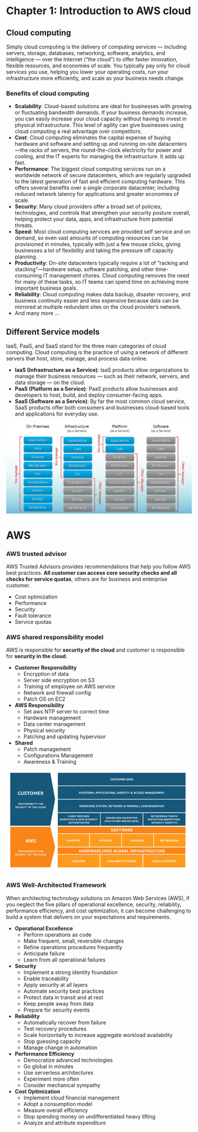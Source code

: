 # Chapter 1: Introduction to AWS cloud

## Cloud computing
Simply cloud computing is the delivery of computing services — including servers, storage, databases, networking, software, analytics, and intelligence — over the Internet (“the cloud”) to offer faster innovation, flexible resources, and economies of scale. You typically pay only for cloud services you use, helping you lower your operating costs, run your infrastructure more efficiently, and scale as your business needs change.
### Benefits of cloud computing
  - **Scalability**: Cloud-based solutions are ideal for businesses with growing or fluctuating bandwidth demands. If your business demands increase, you can easily increase your cloud capacity without having to invest in physical infrastructure. This level of agility can give businesses using cloud computing a real advantage over competitors.
  - **Cost**: Cloud computing eliminates the capital expense of buying hardware and software and setting up and running on-site datacenters—the racks of servers, the round-the-clock electricity for power and cooling, and the IT experts for managing the infrastructure. It adds up fast.
  - **Performance**: The biggest cloud computing services run on a worldwide network of secure datacenters, which are regularly upgraded to the latest generation of fast and efficient computing hardware. This offers several benefits over a single corporate datacenter, including reduced network latency for applications and greater economies of scale.
  - **Security**: Many cloud providers offer a broad set of policies, technologies, and controls that strengthen your security posture overall, helping protect your data, apps, and infrastructure from potential threats.
  - **Speed**: Most cloud computing services are provided self service and on demand, so even vast amounts of computing resources can be provisioned in minutes, typically with just a few mouse clicks, giving businesses a lot of flexibility and taking the pressure off capacity planning.
  - **Productivity**: On-site datacenters typically require a lot of “racking and stacking”—hardware setup, software patching, and other time-consuming IT management chores. Cloud computing removes the need for many of these tasks, so IT teams can spend time on achieving more important business goals.
  - **Reliability**: Cloud computing makes data backup, disaster recovery, and business continuity easier and less expensive because data can be mirrored at multiple redundant sites on the cloud provider’s network.
  - And many more ...

## Different Service models
IaaS, PaaS, and SaaS stand for the three main categories of cloud computing. Cloud computing is the practice of using a network of different servers that host, store, manage, and process data online.
  - **IaaS (Infrastructure as a Service)**: IaaS products allow organizations to manage their business resources — such as their network, servers, and data storage — on the cloud.
  - **PaaS (Platform as a Service)**: PaaS products allow businesses and developers to host, build, and deploy consumer-facing apps.
  - **SaaS (Software as a Service)**: By far the most common cloud service, SaaS products offer both consumers and businesses cloud-based tools and applications for everyday use.

![img](https://github.com/SbrTa/AWS/blob/main/Images/saas-vs-paas-vs-iaas-breakdown.jpg)




# AWS

### AWS trusted advisor
AWS Trusted Advisors provides recommendations that help you follow AWS best practices. **All customer can access core security checks and all checks for service quotas**, others are for business and enterprise customer.
  - Cost optimization
  - Performance
  - Security
  - Fault tolerance
  - Service quotas

### AWS shared responsibility model
AWS is responsible for **security of the cloud** and customer is responsible for **security in the cloud**.
  - **Customer Responsibility**
      - Encryption of data
      - Server side encryption on S3
      - Training of employee on AWS service
      - Network and firewall config
      - Patch OS on EC2
  - **AWS Responsibility**
      - Set aws NTP server to correct time
      - Hardware management
      - Data center management
      - Physical security
      - Patching and updating hypervisor
  - **Shared**
      - Patch management
      - Configurations Management
      - Awareness & Training
      
![img](https://github.com/SbrTa/AWS/blob/main/Images/aws-shared-responsibility.png)


### AWS Well-Architected Framework
When architecting technology solutions on Amazon Web Services (AWS), if you neglect the five pillars of operational excellence, security, reliability, performance efficiency, and cost optimization, it can become challenging to build a system that delivers on your expectations and requirements.
  - **Operational Excellence**
    - Perform operations as code
    - Make frequent, small, reversible changes
    - Refine operations procedures frequently
    - Anticipate failure
    - Learn from all operational failures
  - **Security**
    - Implement a strong identity foundation
    - Enable traceability
    - Apply security at all layers
    - Automate security best practices
    - Protect data in transit and at rest
    - Keep people away from data
    - Prepare for security events
  - **Reliability**
    - Automatically recover from failure
    - Test recovery procedures
    - Scale horizontally to increase aggregate workload availability
    - Stop guessing capacity
    - Manage change in automation
  - **Performance Efficiency**
    - Democratize advanced technologies
    - Go global in minutes
    - Use serverless architectures
    - Experiment more often
    - Consider mechanical sympathy
  - **Cost Optimization**
    - Implement cloud financial management
    - Adopt a consumption model
    - Measure overall efficiency
    - Stop spending money on undifferentiated heavy lifting
    - Analyze and attribute expenditure
